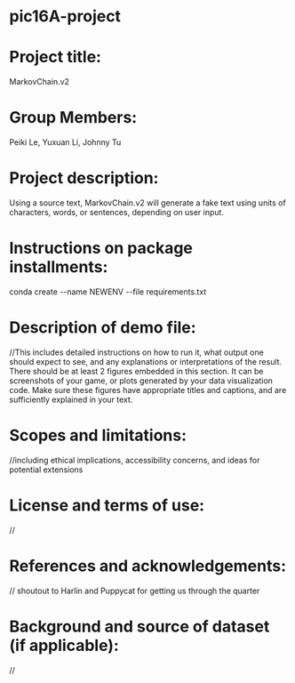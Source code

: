 # pic16A-project

# Project title: 
MarkovChain.v2

# Group Members:
Peiki Le, Yuxuan Li, Johnny Tu

# Project description:
Using a source text, MarkovChain.v2 will generate a fake text using units of characters, words, or sentences, depending on user input.

# Instructions on package installments:
conda create --name NEWENV --file requirements.txt

# Description of demo file:
//This includes detailed instructions on how to run it, what output one should expect to see, and any explanations or interpretations of the result. There should be at least 2 figures embedded in this section. It can be screenshots of your game, or plots generated by your data visualization code. Make sure these figures have appropriate titles and captions, and are sufficiently explained in your text.

# Scopes and limitations:
//including ethical implications, accessibility concerns, and ideas for potential extensions

# License and terms of use:
//

# References and acknowledgements:
// shoutout to Harlin and Puppycat for getting us through the quarter

# Background and source of dataset (if applicable):
//
